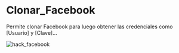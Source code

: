 # Clonar_Facebook
Permite clonar Facebook para luego obtener las credenciales como [Usuario] y [Clave]...



![hack_facebook](https://github.com/gohset/Clonar_Facebook/assets/76674375/bac118da-714e-42c6-acf7-15ca346a3f7f)
